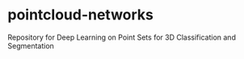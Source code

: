 # pointcloud-networks
Repository for Deep Learning on Point Sets for 3D Classification and Segmentation
